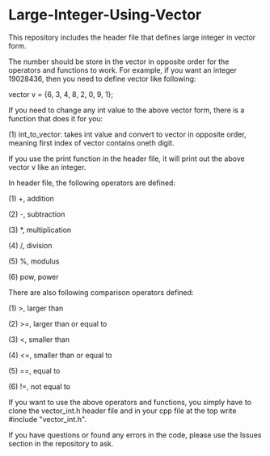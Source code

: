 # Large-Integer-Using-Vector

This repository includes the header file that defines large integer in vector form.

The number should be store in the vector in opposite order for the operators and functions to work. For example, if you want an integer 19028436, then you need to define vector like following:

vector<int> v = {6, 3, 4, 8, 2, 0, 9, 1};

If you need to change any int value to the above vector form, there is a function that does it for you:

(1) int_to_vector: takes int value and convert to vector<int> in opposite order, meaning first index of vector contains oneth digit.

If you use the print function in the header file, it will print out the above vector<int> v like an integer.

In header file, the following operators are defined:

(1) +, addition

(2) -, subtraction

(3) *, multiplication

(4) /, division

(5) %, modulus

(6) pow, power

There are also following comparison operators defined:

(1) >, larger than

(2) >=, larger than or equal to

(3) <, smaller than

(4) <=, smaller than or equal to

(5) ==, equal to

(6) !=, not equal to

If you want to use the above operators and functions, you simply have to clone the vector_int.h header file and in your cpp file at the top write #include "vector_int.h".

If you have questions or found any errors in the code, please use the Issues section in the repository to ask.